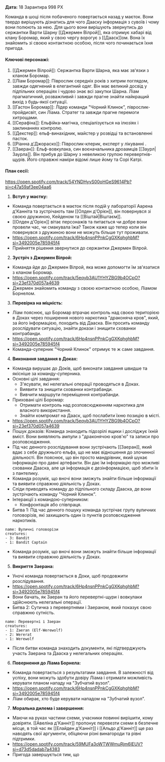 **Дата:** 18 Зарантира 998 РХ

Команда в шоці після побаченого повертається назад у маєток. Вони твердо вирішують дізнатись для чого Дааску інформація з сувоїв і чому вони полюють за нею. Для цього вони вирішують звернутись до сержантки Варти Шарну [[Джермен Вілрой]], яка отримує хабарі від клану Боромар, який у свою чергу ворогує з [[Дааск]]ом. Вона їх знайомить зі своєю контактною особою, після чого починається їхня пригода.

#### **Ключові персонажі:**  
1. [[Джермен Вілрой]]: Сержантка Варти Шарна, яка має зв'язки з кланом Боромар.
2. [[Ліам Боромар]]: Піврослик середніх років з хитрим поглядом, завжди одягнений в елегантний одяг. Він має великий досвід у підпільних операціях і чудово знає всі закутки Шарна. Ліам прагматичний, розважливий і завжди прагне знайти найкращий вихід з будь-якої ситуації.
3. [[Гастон Боромар]]: Лідер команди "Чорний Клинок", піврослик-пройдисвіт, син Ліама. Стратег та завжди прагне перемоги хитрощами.
4. [[Серафіна]]: Ельфійка-магічка, спеціалізується на ілюзіях і заклинаннях контролю.
5. [[Декстер]]: ельф-винахідник, майстер у розвідці та встановленні пасток.
6. [[Ріанна д'Джораско]]: Піврослик-клерик, експерт у лікуванні .
7. [[Заеран]]: Ельф-вовкулака, син воєначальника дроаамців [[Заурл|Заурла]]. Він прибув до Шарну з невеликою групою перевертнів-щурів. Його справжні наміри відомі лише йому та Сорі Катрі.

#### **План сесії:**  
https://open.spotify.com/track/54YNDHyvS00oHGeS9614Pb?si=c47a59af3ee04aa6
1. **Вступ у маєтку:**
- Команда повертається в маєток після подій у лабораторії Аарена д'Канніта та зустрічають там [[Олден д'Орієн]], він повернувся зі своєю дружиною, Кейденом та [[Віштай|Віштаєм]].
- [[Олден д'Орієн]] вітає персонажів та питається чи добре вони провели час, чи смакувала їжа? Також каже що тепер коли він повернувся з дружиною вони не можуть більше тут проживати.
- https://open.spotify.com/track/6Hp4nsnPPnkCgGXKqhghbM?si=3492005e785945f4
- Прийняття рішення звернутися до сержантки Джермен Вілрой.

2. **Зустріч з Джермен Вілрой:**
- Команда йде до Джермен Вілрой, яка може допомогти їм зв'язатися з кланом Боромар.
- https://open.spotify.com/track/5eqyb3AU1YHYZBG9b4OCpO?si=23ef370d057a4639
- Джермен знайомить команду з своєю контактною особою, Ліамом Борнелом.

3. **Перевірка на міцність:**
- Ліам пояснює, що Боромар втрачає контроль над своєю територією в Доках через поширення нового наркотика "драконяча кров", який, за його інформацією, походить від Дааска. Він просить команду розслідувати ситуацію, знайти докази і знищити схованки контрабанди.
- https://open.spotify.com/track/6Hp4nsnPPnkCgGXKqhghbM?si=3492005e785945f4
- Команда-суперник "Чорний Клинок" отримує те ж саме завдання.

4. **Виконання завдання в Доках:**
- Команда вирушає до Доків, щоб виконати завдання швидше та якісніше за команду-суперника.
- Основні цілі завдання:
  - З'ясувати, які нелегальні операції проводяться в Доках.
  - Виявити та знищити схованки контрабанди.
  - Вивчити маршрути переміщення контрабанди.
- Приховані цілі Боромар:
  - Отримати контроль над розповсюдженням наркотика для власного використання.
  - Знайти компромат на Дааск, щоб послабити їхню позицію в місті.
- https://open.spotify.com/track/5eqyb3AU1YHYZBG9b4OCpO?si=23ef370d057a4639
- Пошук доказів: Команда знаходить підозрілі ящики і досліджує їхній вміст. Вони виявляють ампули з "драконячою кров'ю" та записи про розповсюдження.
- Під час денного розслідування вони зустрічають [[Заеран]], який вдає з себе дружнього ельфа, що не має відношення до злочинної діяльності. Він пояснює, що він просто мандрівник, який шукає інформацію про давні артефакти. Він дає їм інформацію про можливі схованки Дааска, але ця інформація є дезінформацією, щоб збити їх з пантелику.
- Команда розуміє, що вночі вони зможуть знайти більше інформації та виявити справжню діяльність у Доках.
- Сліди приводять команду до підпільного складу Дааска, де вони зустрічають команду "Чорний Клинок".
- Інтеракції з командою-суперником:
  - Конфронтація або співпраця.
- Битва 1: Під час денного пошуку команда зустрічає групу вуличних головорізів, які захищають один із пунктів розповсюдження наркотиків.
```encounter
name: Вуличні головорізи
creatures:
- 3: Bandit
- 1: Bandit Captain
```
- Команда розуміє, що вночі вони зможуть знайти більше інформації та виявити справжню діяльність у Доках.

5. **Викриття Заерана:**
- Уночі команда повертається в Доки, щоб продовжити розслідування.
- https://open.spotify.com/track/6Hp4nsnPPnkCgGXKqhghbM?si=3492005e785945f4
- Вони бачать, як Заеран та його перевертні-щури і вовкулаки здійснюють нелегальні операції.
- Битва 2: Сутичка з перевертнями і Заераном, який показує свою справжню сутність.
```encounter
name: Перевертні і Заеран
creatures:
- 1: Zaeran (Elf-Werewolf)
- 2: Wererat
- 1: Werewolf
```
- Після битви команда знаходить документи, які підтверджують участь Заерана та Дааска у нелегальних операціях.

6. **Повернення до Ліама Борнела:**
- Команда повертається з результатами завдання. В залежності від успіху, вони можуть здобути довіру Ліама і отримати можливість керувати планом нападу на "Зубчатий вузол".
- https://open.spotify.com/track/6Hp4nsnPPnkCgGXKqhghbM?si=3492005e785945f4
- Ліам обирає, хто буде керувати нападом на "Зубчатий вузол".

7. **Моральна дилема і завершення:** 
- Маючи на руках частини схеми, учасники повинні вирішити, кому довіряти. [[Авеліна д'Канніт]] пропонує перевезти схеми в безпечне місце, в той час як [[Елайден д'Канніт]] і [[Альдо д'Канніт]] ще раз наводять свої аргументи, обіцяючи різні винагороди та рівні підтримки.
- https://open.spotify.com/track/59MUFa3oWTWWmuRjm6IEUV?si=d73d5dadab7a4383
- Пригода завершується тим, що